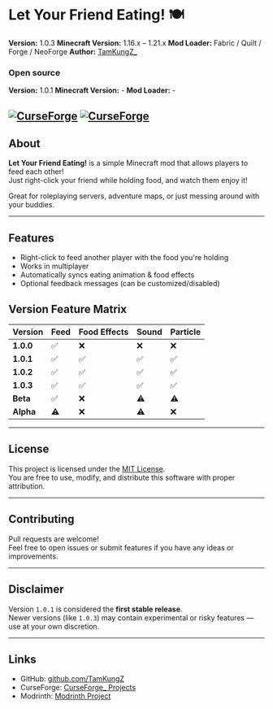 # Let Your Friend Eating! 🍽️

**Version:** 1.0.3
**Minecraft Version:** 1.16.x – 1.21.x
**Mod Loader:** Fabric / Quilt / Forge / NeoForge
**Author:** [TamKungZ_](https://linktr.ee/TamKungZ_)

### **Open source**
**Version:** 1.0.1
**Minecraft Version:** -
**Mod Loader:** -

[![CurseForge](https://img.shields.io/badge/CurseForge-Page-orange)](https://www.curseforge.com/minecraft/mc-mods/letyourfriendeating)
[![CurseForge](https://img.shields.io/badge/Modrinth-Page-green)](https://modrinth.com/mod/let-your-friend-eating!)
---

## About

**Let Your Friend Eating!** is a simple Minecraft mod that allows players to feed each other!  
Just right-click your friend while holding food, and watch them enjoy it!

Great for roleplaying servers, adventure maps, or just messing around with your buddies.

---

## Features

-  Right-click to feed another player with the food you're holding
-  Works in multiplayer
-  Automatically syncs eating animation & food effects
-  Optional feedback messages (can be customized/disabled)

## Version Feature Matrix

| Version   | Feed | Food Effects | Sound | Particle |
|-----------|------|--------------|-------|----------|
| **1.0.0** | ✅   | ❌           | ❌    | ❌       |
| **1.0.1** | ✅   | ✅           | ✅    | ✅       |
| **1.0.2** | ✅   | ✅           | ✅    | ✅       |
| **1.0.3** | ✅   | ✅           | ✅    | ✅       |
| **Beta**  | ✅   | ❌           |⚠️     | ⚠️       |
| **Alpha** | ⚠️   | ❌           | ⚠️    | ❌       |

---

## License

This project is licensed under the [MIT License](./LICENSE).  
You are free to use, modify, and distribute this software with proper attribution.

---

## Contributing

Pull requests are welcome!  
Feel free to open issues or submit features if you have any ideas or improvements.

---

## Disclaimer

Version `1.0.1` is considered the **first stable release**.  
Newer versions (like `1.0.3`) may contain experimental or risky features — use at your own discretion.

---

## Links

- GitHub: [github.com/TamKungZ](https://github.com/TamKungZ)
- CurseForge: [CurseForge_ Projects](https://www.curseforge.com/minecraft/mc-mods/letyourfriendeating)
- Modrinth: [Modrinth Project](https://modrinth.com/mod/let-your-friend-eating!)
